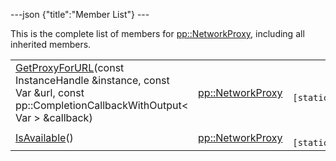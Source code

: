 ---json {"title":"Member List"} ---

This is the complete list of members for <a href="/docs/native-client/pepper_stable/cpp/classpp_1_1_network_proxy/" class="el">pp::NetworkProxy</a>, including all inherited members.

<table><tbody><tr class="odd"><td><a href="/docs/native-client/pepper_stable/cpp/classpp_1_1_network_proxy#a03ae12454a920710272c15431039b6fd" class="el">GetProxyForURL</a>(const InstanceHandle &amp;instance, const Var &amp;url, const pp::CompletionCallbackWithOutput&lt; Var &gt; &amp;callback)</td><td><a href="/docs/native-client/pepper_stable/cpp/classpp_1_1_network_proxy/" class="el">pp::NetworkProxy</a></td><td><code> [static]</code></td></tr><tr class="even"><td><a href="/docs/native-client/pepper_stable/cpp/classpp_1_1_network_proxy#a864362732834af39e12f699ff5e1888d" class="el">IsAvailable</a>()</td><td><a href="/docs/native-client/pepper_stable/cpp/classpp_1_1_network_proxy/" class="el">pp::NetworkProxy</a></td><td><code> [static]</code></td></tr></tbody></table>
